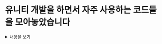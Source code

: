 # 유니티 개발을 하면서 자주 사용하는 코드들을 모아놓았습니다

<details>
<summary>내용물 보기</summary>

> <details>
> <summary> FSM</summary>
</detials>

>
>
> <details>
> <summary> Pool</summary>
>> * IPoolable : 객체를 Pool에 담기위해 필수로 구현해야하는 인터페이스
>> * PoolManager : 경기게임마이스터고 유니티 심화반 방식의 PoolManager
>> ** PoolListSO : PoolManager에서 풀링할 PoolItem들을 보관하는 리스트
>> ** PoolItem : PoolManager에서 풀링할 PoolItem
>> * LightPoolManager : PoolManager에서의 SO를 생성해야하는 단점을 보완 인스펙터창에서 프리팹을 링크하면 더 편하게 풀링할수 있음
</detials>

>
>   
> <details>
> <summary> UI ToolKit</summary>
>> * 
> </detials>

</details>

